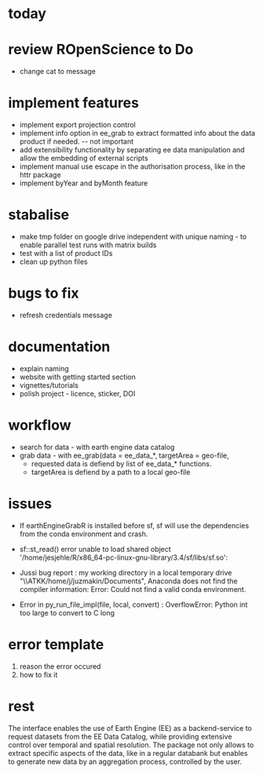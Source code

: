 # today


# review ROpenScience to Do
* change cat to message

# implement features
* implement export projection control
* implement info option in ee_grab to extract formatted info about the data product if needed. -- not important
* add extensibility functionality by separating ee data manipulation and allow the embedding of external scripts
* implement manual use escape in the authorisation process, like in the httr package
* implement byYear and byMonth feature


# stabalise
* make tmp folder on google drive independent with unique naming - to enable parallel test runs with matrix builds
* test with a list of product IDs
* clean up python files

# bugs to fix

* refresh credentials message

# documentation

* explain naming
* website with getting started section
* vignettes/tutorials
* polish project - licence, sticker, DOI

# workflow

* search for data - with earth engine data catalog
* grab data - with ee_grab(data = ee_data_*, targetArea = geo-file, 
  * requested data is defiend by list of ee_data_* functions.
  * targetArea is defiend by a path to a local geo-file
  
# issues

* If earthEngineGrabR is installed before sf, sf will use the dependencies from the conda environment and crash.
* sf::st_read() error unable to load shared object '/home/jesjehle/R/x86_64-pc-linux-gnu-library/3.4/sf/libs/sf.so':
* Jussi bug report : my working directory in a local temporary drive "\\\\ATKK/home/j/juzmakin/Documents", Anaconda does not find the compiler information: Error: Could not find a valid conda environment. 

* Error in py_run_file_impl(file, local, convert) : OverflowError: Python int too large to convert to C long


# error template
 1. reason the error occured
 2. how to fix it

# rest

The interface enables the use of Earth Engine (EE) as a backend-service to request datasets from the EE Data Catalog, while providing extensive control over temporal and spatial resolution. The package not only allows to extract specific aspects of the data, like in a regular databank but enables to generate new data by an aggregation process, controlled by the user. 







